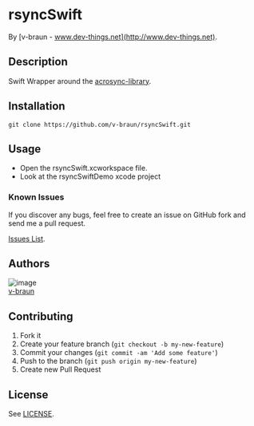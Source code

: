 # rsyncSwift

By [v-braun - www.dev-things.net](http://www.dev-things.net).

## Description
Swift Wrapper around the [acrosync-library](https://github.com/gilbertchen/acrosync-library).

## Installation

```
git clone https://github.com/v-braun/rsyncSwift.git
```


## Usage

- Open the rsyncSwift.xcworkspace file.
- Look at the rsyncSwiftDemo xcode project


### Known Issues

If you discover any bugs, feel free to create an issue on GitHub fork and
send me a pull request.

[Issues List](https://github.com/v-braun/rsyncSwift/issues).

## Authors

![image](https://avatars3.githubusercontent.com/u/4738210?v=3&s=50)  
[v-braun](https://github.com/v-braun/)



## Contributing

1. Fork it
2. Create your feature branch (`git checkout -b my-new-feature`)
3. Commit your changes (`git commit -am 'Add some feature'`)
4. Push to the branch (`git push origin my-new-feature`)
5. Create new Pull Request


## License

See [LICENSE](https://github.com/v-braun/rsyncSwift/blob/master/LICENSE).
